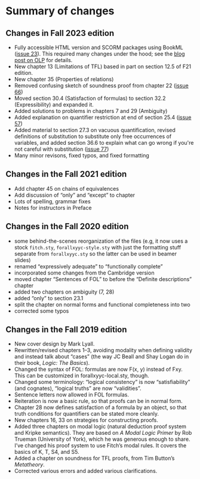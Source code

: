 # Summary of changes

## Changes in Fall 2023 edition

- Fully accessible HTML version and SCORM packages using BookML
  ([issue 23](https://github.com/rzach/forallx-yyc/issues/23)). This
  required many changes under the hood; see the [blog post on
  OLP](https://openlogicproject.org/2023/07/27/forall-x-now-in-html-for-extra-accessibility/)
  for details.
- New chapter 13 (Limitations of TFL) based in part on section 12.5 of
  F21 edition.
- New chapter 35 (Properties of relations)
- Removed confusing sketch of soundness proof from chapter 22 ([issue
  66](https://github.com/rzach/forallx-yyc/issues/66))
- Moved section 30.4 (Satisfaction of formulas) to section 32.2
  (Expressibility) and expanded it.
- Added solutions to problems in chapters 7 and 29 (Ambiguity)
- Added explanation on quantifier restriction at end of section 25.4
  ([issue 57](https://github.com/rzach/forallx-yyc/issues/57))
- Added material to section 27.3 on vacuous quantification, revised
  definitions of substitution to substitute only free occurrences of
  variables, and added section 36.6 to explain what can go wrong if
  you're not careful with substitution ([issue
  77](https://github.com/rzach/forallx-yyc/issues/77))
- Many minor revisons, fixed typos, and fixed formatting

## Changes in the Fall 2021 edition

- Add chapter 45 on chains of equivalences
- Add discussion of “only” and “except” to chapter
- Lots of spelling, grammar fixes
- Notes for instructors in Preface

## Changes in the Fall 2020 edition

- some behind-the-scenes reorganization of the files (e.g, it now
  uses a stock `fitch.sty`, `forallxyyc-style.sty` with just the
  formatting stuff separate from `forallxyyc.sty` so the latter can
  be used in beamer slides)
- renamed “expressively adequate” to “functionally complete”
- incorporated some changes from the Cambridge version
- moved chapter “Sentences of FOL” to before the “Definite
  descriptions” chapter
- added two chapters on ambiguity (7, 28)
- added “only” to section 23.1
- split the chapter on normal forms and functional completeness into
  two
- corrected some typos

## Changes in the Fall 2019 edition

-  New cover design by Mark Lyall.
-  Rewritten/revised chapters 1–3, avoiding modality when defining
   validity and instead talk about “cases” (the way JC Beall and Shay
   Logan do in their book, _Logic: The Basics_).
-  Changed the syntax of FOL: formulas are now F(x, y) instead of Fxy.
   This can be customized in forallxyyc-local.sty, though.
-  Changed some terminology: “logical consistency” is now
   “satisfiability” (and cognates), “logical truths” are now
   “validities”.
-  Sentence letters now allowed in FOL formulas.
-  Reiteration is now a basic rule, so that proofs can be in normal
   form.
-  Chapter 28 now defines satisfaction of a formula by an object, so
   that truth conditions for quantifiers can be stated more cleanly.
-  New chapters 16, 33 on strategies for constructing proofs.
-  Added three chapters on modal logic (natural deduction proof system
   and Kripke semantics). They are based on _A Modal Logic Primer_ by
   Rob Trueman (University of York), which he was generous enough to
   share. I’ve changed his proof system to use Fitch’s modal rules. It
   covers the basics of K, T, S4, and S5.
-  Added a chapter on soundness for TFL proofs, from Tim Button’s
   _Metatheory_.
-  Corrected various errors and added various clarifications.